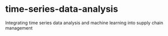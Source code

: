 # time-series-data-analysis
Integrating time series data analysis and machine learning into supply chain management
